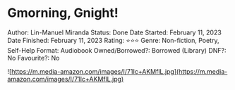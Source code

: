 # Gmorning, Gnight!

Author: Lin-Manuel Miranda
Status: Done
Date Started: February 11, 2023
Date Finished: February 11, 2023
Rating: ⭐️⭐️⭐️
Genre: Non-fiction, Poetry, Self-Help
Format: Audiobook
Owned/Borrowed?: Borrowed (Library)
DNF?: No
Favourite?: No

![https://m.media-amazon.com/images/I/71Ic+AKMflL.jpg](https://m.media-amazon.com/images/I/71Ic+AKMflL.jpg)